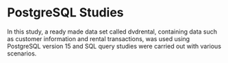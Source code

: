 # PostgreSQL Studies

In this study, a ready made data set called dvdrental, containing data such as customer information and rental transactions, was used using PostgreSQL version 15 and SQL query studies were carried out with various scenarios.
